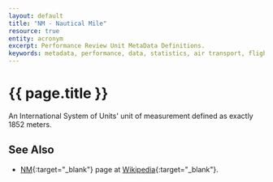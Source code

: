 ```yaml
---
layout: default
title: "NM - Nautical Mile"
resource: true
entity: acronym
excerpt: Performance Review Unit MetaData Definitions.
keywords: metadata, performance, data, statistics, air transport, flights, europe, delay, safety
---
```

# {{ page.title }}

An International System of Units' unit of measurement defined as exactly 1852 meters.

## See Also

* [NM][nmWP]{:target="_blank"} page at [Wikipedia][wp]{:target="_blank"}.

[nmWP]: <https://en.wikipedia.org/wiki/Nautical_mile> "NM - Wikipedia"
[wp]: <https://en.wikipedia.org> "Wikipedia"
